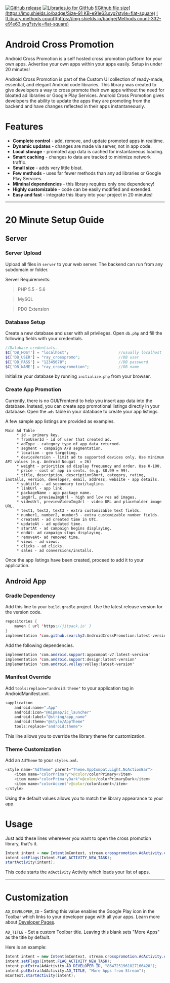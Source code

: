 [![GitHub release](https://img.shields.io/github/release/searchy2/AndroidCrossPromotion.svg?style=flat-square)](https://github.com/searchy2/AndroidCrossPromotion/releases) [![Libraries.io for GitHub](https://img.shields.io/librariesio/github/searchy2/AndroidCrossPromotion.svg?style=flat-square)](https://github.com/searchy2/AndroidCrossPromotion) 
[![Github file size](https://img.shields.io/badge/Size-91 KB-e91e63.svg?style=flat-square)](http://www.methodscount.com/?lib=com.github.searchy2%3AAndroidCrossPromotion%3A1.3.1)
[![Library methods count](https://img.shields.io/badge/Methods count-332-e91e63.svg?style=flat-square)](http://www.methodscount.com/?lib=com.github.searchy2%3AAndroidCrossPromotion%3A1.3.1)
# Android Cross Promotion

Android Cross Promotion is a self hosted cross promotion platform for your own apps. Advertise your own apps within your apps easily. Setup in under 20 minutes!

Android Cross Promotion is part of the Custom UI collection of ready-made, essential, and elegant Android code libraries. This library was created to give developers a way to cross promote their own apps without the need for bloated ad libraries or Google Play Services. Android Cross Promotion gives developers the ability to update the apps they are promoting from the backend and have changes reflected in their apps instantaneously.  

# Features
* **Complete control** - add, remove, and update promoted apps in realtime. 
* **Dynamic updates** - changes are made via server, not in app code. 
* **Local storage** - promoted app data is cached for instantaneous loading. 
* **Smart caching** - changes to data are tracked to minimize network traffic. 
* **Small size** - adds very little bloat. 
* **Few methods** - uses far fewer methods than any ad libraries or Google Play Services. 
* **Miminal dependencies** - this library requires only one dependency! 
* **Highly customizable** - code can be easily modified and extended.
* **Easy and fast** - integrate this libary into your project in 20 minutes!

---
# 20 Minute Setup Guide

## Server

### Server Upload
Upload all files in `server` to your web server. The backend can run from any subdomain or folder. 

Server Requirements: 
>PHP 5.5 - 5.6

>MySQL

>PDO Extension

### Database Setup
Create a new database and user with all privileges. 
Open `db.php` and fill the following fields with your credentials.

```php
//Database credentials.
$C['DB_HOST'] = "localhost";                      //usually localhost
$C['DB_USER'] = "ray_crosspromo";                 //DB user
$C['DB_PASS'] = "12345678";                       //DB password
$C['DB_NAME'] = "ray_crosspromotion";             //DB name
```
Initialize your database by running `initialize.php` from your browser. 

### Create App Promotion
Currently, there is no GUI/Frontend to help you insert app data into the database. Instead, you can create app promotional listings directly in your database. 
Open the `ads` table in your database to create your app listings. 

A few sample app listings are provided as examples. 

```text
Main Ad Table
     * id - primary key.
     * fromUserId - id of user that created ad.
     * adType - category type of app data returned.
     * segment - campaign A/B segmentation.
     * location - geo targeting.
     * deviceVersion - limit ad to supported devices only. Use minimum API values (e.g. Android Nougat  = 26)
     * weight - prioritize ad display frequency and order. Use 0-100.
     * price - cost of app in cents. (e.g. $0.99 = 99).
     * title, description, descriptionShort, category, rating, installs, version, developer, email, address, website - app details.
     * subtitle - ad secondary text/tagline.
     * linkUrl - app link.
     * packageName - app package name.
     * imgUrl, previewImgUrl - high and low res ad images.
     * videoUrl, previewVideoImgUrl - video URL and placeholder image URL.
     * text1, text2, text3 - extra customizable text fields.
     * number1, number2, number3 - extra customizable number fields.
     * createAt - ad created time in UTC.
     * updateAt - ad updated time.
     * startAt - ad campaign begins displaying.
     * endAt- ad campaign stops displaying.
     * removeAt- ad removed time.
     * views - ad views.
     * clicks - ad clicks.
     * sales - ad conversions/installs.
```
Once the app listings have been created, proceed to add it to your application. 

## Android App

### Gradle Dependency
Add this line to your `build.gradle` project. Use the latest release version for the version code. 

```java
repositories {
    maven { url 'https://jitpack.io' }
}
implementation 'com.github.searchy2:AndroidCrossPromotion:latest-version'
```

Add the following dependencies.

```java
implementation 'com.android.support:appcompat-v7:latest-version'
implementation 'com.android.support:design:latest-version'
implementation 'com.android.volley:volley:latest-version'
```

### Manifest Override
Add `tools:replace="android:theme"` to your application tag in AndroidManifest.xml.

```java
<application
    android:name=".App"
    android:icon="@mipmap/ic_launcher"
    android:label="@string/app_name"
    android:theme="@style/AppTheme"
    tools:replace="android:theme">
```
This line allows you to override the library theme for customization. 

### Theme Customization
Add an `AdTheme` to your `styles.xml`.
```java
<style name="AdTheme" parent="Theme.AppCompat.Light.NoActionBar">
    <item name="colorPrimary">@color/colorPrimary</item>
    <item name="colorPrimaryDark">@color/colorPrimaryDark</item>
    <item name="colorAccent">@color/colorAccent</item>
</style>
```
Using the default values allows you to match the library appearance to your app. 

# Usage

Just add these lines whereever you want to open the cross promotion library, that's it. 

```java
Intent intent = new Intent(mContext, stream.crosspromotion.AdActivity.class);
intent.setFlags(Intent.FLAG_ACTIVITY_NEW_TASK);
startActivity(intent);
```
This code starts the `AdActivity` Activity which loads your list of apps. 

---
# Customization


`AD_DEVELOPER_ID` - Setting this value enables the Google Play icon in the Toolbar which links to your developer page with all your apps. 
Learn more about [Developer Pages](https://support.google.com/googleplay/android-developer/answer/6226441). 

`AD_TITLE` - Set a custom Toolbar title. Leaving this blank sets "More Apps" as the title by default. 

Here is an example:

```java
Intent intent = new Intent(mContext, stream.crosspromotion.AdActivity.class);
intent.setFlags(Intent.FLAG_ACTIVITY_NEW_TASK);
intent.putExtra(AdActivity.AD_DEVELOPER_ID, "8647251961827166428");
intent.putExtra(AdActivity.AD_TITLE, "More Apps from Stream");
mContext.startActivity(intent);
```

